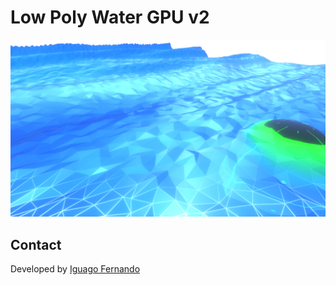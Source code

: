 # Low Poly Water GPU v2
 
<img src="/1.png?raw=true" width="600"/>

## Contact

Developed by [Iguago Fernando](https://iguagofernando.wordpress.com/)